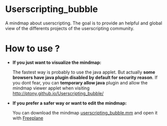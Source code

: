 Userscripting_bubble
====================

A mindmap about userscripting.
The goal is to provide an helpful and global view of the differents projects of the userscripting community.


How to use ?
============
* **If you just want to visualize the mindmap:**
  
  The fastest way is probably to use the java applet. But actually **some browsers have java plugin disabled by default for security reason**.
  If you dont fear, you can **temporary allow java** plugin and allow the mindmap viewer applet when visiting http://ptony.github.io/Userscripting_bubble/

* **If you prefer a safer way or want to edit the mindmap:**
  
   You can download the mindmap [userscripting_bubble.mm](http://ptony.github.io/Userscripting_bubble/userscripting_bubble.mm) and open it with [Freeplane](http://freeplane.sourceforge.net)
